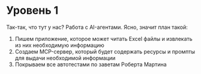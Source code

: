 # Уровень 1
Так-так, что тут у нас? Работа с AI-агентами. Ясно, значит план такой:
1) Пишем приложение, которое может читать Excel файлы и извлекать из них необходимую информацию
2) Создаем MCP-сервер, который будет содержать ресурсы и промпты для выдачи необходимой информации
3) Покрываем все автотестами по заветам Роберта Мартина